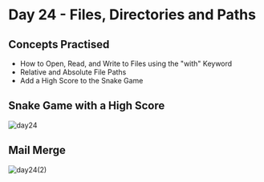 # Day 24 - Files, Directories and Paths
## Concepts Practised
- How to Open, Read, and Write to Files using the "with" Keyword
- Relative and Absolute File Paths
- Add a High Score to the Snake Game
## Snake Game with a High Score
![day24](https://user-images.githubusercontent.com/98851253/154885228-e1f3643f-6c3b-4f2a-8ccd-4880cc657f08.gif)
## Mail Merge
![day24(2)](https://user-images.githubusercontent.com/98851253/154885509-09025d64-ef6a-4448-a1a6-18cfc4c055ff.gif)
